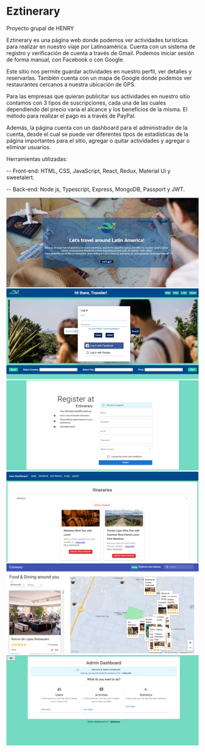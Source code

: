 # Eztinerary

Proyecto grupal de HENRY

<p>
  Eztinerary es una página web donde podemos ver actividades turísticas para realizar en nuestro viaje por Latinoamérica. Cuenta con un sistema de registro y verificación de cuenta a través de Gmail. Podemos iniciar sesión de forma manual, con Facebook o con Google. 

Este sitio nos permite guardar actividades en nuestro perfil, ver detalles y reservarlas. También cuenta con un mapa de Google donde podemos ver restaurantes cercanos a nuestra ubicación de GPS. 

Para las empresas que quieran publicitar sus actividades en nuestro sitio contamos con 3 tipos de suscripciones, cada una de las cuales dependiendo del precio varía el alcance y los beneficios de la misma. El método para realizar el pago es a través de PayPal. 

Además, la página cuenta con un dashboard para el administrador de la cuenta, desde el cual se puede ver diferentes tipos de estadísticas de la página importantes para el sitio, agregar o quitar actividades y agregar o eliminar usuarios. 

 

Herramientas utilizadas: 

-- Front-end: HTML, CSS, JavaScript, React, Redux, Material Ui y sweetalert. 

-- Back-end: Node js, Typescript, Express, MongoDB, Passport y JWT. 
</p>

<img src="./img/landing.png" />
<br>
<img src="./img/Home1.png" />
<br>
<img src="./img/Registro.png" />
<br>
<img src="./img/dashboard.png" />
<br>
<img src="./img/Map.png" />
<br>
<img src="./img/admin.png" />
